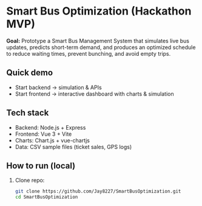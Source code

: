 # Smart Bus Optimization (Hackathon MVP)

**Goal:** Prototype a Smart Bus Management System that simulates live bus updates, predicts short-term demand, and produces an optimized schedule to reduce waiting times, prevent bunching, and avoid empty trips.

## Quick demo
- Start backend → simulation & APIs
- Start frontend → interactive dashboard with charts & simulation

## Tech stack
- Backend: Node.js + Express
- Frontend: Vue 3 + Vite
- Charts: Chart.js + vue-chartjs
- Data: CSV sample files (ticket sales, GPS logs)

## How to run (local)
1. Clone repo:
   ```bash
   git clone https://github.com/Jay8227/SmartBusOptimization.git
   cd SmartBusOptimization
